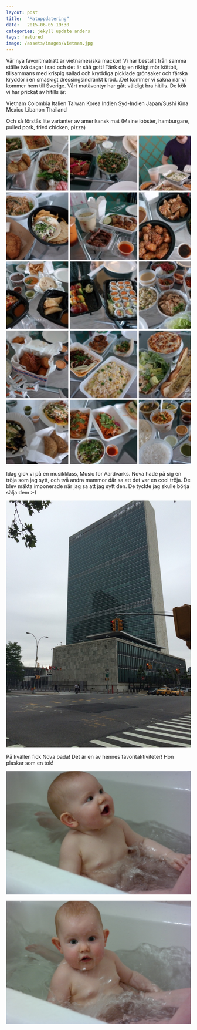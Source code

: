 ```yaml
---
layout: post
title:  "Matuppdatering"
date:   2015-06-05 19:30
categories: jekyll update anders
tags: featured
image: /assets/images/vietnam.jpg
---
```

Vår nya favoritmaträtt är vietnamesiska mackor! Vi har beställt från samma ställe två dagar i rad och det är såå gott! Tänk dig en riktigt mör köttbit, tillsammans med krispig sallad och kryddiga picklade grönsaker och färska kryddor i en smaskigt dressingsindränkt bröd...Det kommer vi sakna när vi kommer hem till Sverige. Vårt matäventyr har gått väldigt bra hitills. De kök vi har prickat av hitills är:

Vietnam
Colombia
Italien
Taiwan
Korea
Indien
Syd-Indien
Japan/Sushi
Kina
Mexico
Libanon
Thailand

Och så förstås lite varianter av amerikansk mat (Maine lobster, hamburgare, pulled pork, fried chicken, pizza) 

![Här är ett urval av våra middagar](/assets/images/grubhub.jpg)

Idag gick vi på en musikklass, Music for Aardvarks. Nova hade på sig en tröja som jag sytt, och två andra mammor där sa att det var en cool tröja. De blev mäkta imponerade när jag sa att jag sytt den. De tyckte jag skulle börja sälja dem :-)

![Vi gick förbi FN-byggnaden på väg till musikklassen](/assets/images/UN.jpg)

På kvällen fick Nova bada! Det är en av hennes favoritaktiviteter! Hon plaskar som en tok!

![Glad badbebis](/assets/images/badbebis1.jpg)

![Plaskig badbebis](/assets/images/badbebis2.jpg)






